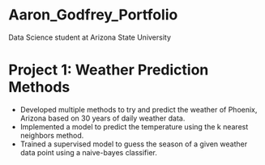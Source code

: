 # Aaron_Godfrey_Portfolio
Data Science student at Arizona State University

# Project 1: Weather Prediction Methods
* Developed multiple methods to try and predict the weather of Phoenix, Arizona based on 30 years of daily weather data.
* Implemented a model to predict the temperature using the k nearest neighbors method.
* Trained a supervised model to guess the season of a given weather data point using a naive-bayes classifier.

